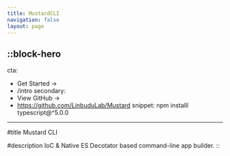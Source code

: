 ```yaml
---
title: MustardCLI
navigation: false
layout: page
---
```


::block-hero
---
cta:
  - Get Started →
  - /intro
secondary:
  - View GitHub →
  - https://github.com/LinbuduLab/Mustard
snippet: npm installl typescript@^5.0.0
---

#title
Mustard CLI

#description
IoC & Native ES Decotator based command-line app builder.
::

